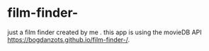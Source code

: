 # film-finder-
just a film finder created by me . this app is using the movieDB API
https://bogdanzots.github.io/film-finder-/.
